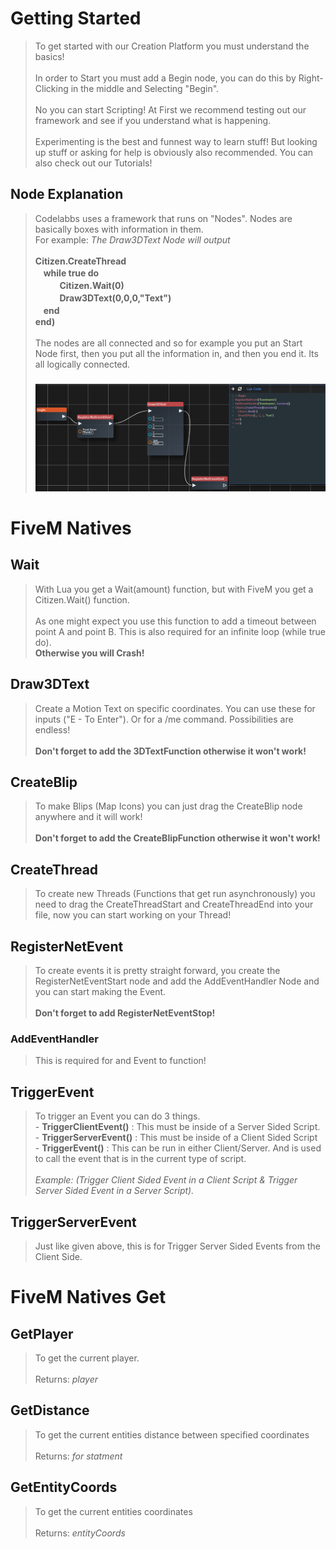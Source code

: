 # Getting Started

> To get started with our Creation Platform you must understand the basics!
> <br><br>In order to Start you must add a Begin node, you can do this by Right-Clicking in the middle and Selecting "Begin".
> <br><br>No you can start Scripting! At First we recommend testing out our framework and see if you understand what is happening.<br><br> Experimenting is the best and funnest way to learn stuff! But looking up stuff or asking for help is obviously also recommended. You can also check out our Tutorials!

## Node Explanation

> Codelabbs uses a framework that runs on "Nodes". Nodes are basically boxes with information in them. <br>For example: <i>The Draw3DText Node will output</i> <br><br><b>Citizen.CreateThread<br>ㅤwhile true do<br>ㅤㅤㅤCitizen.Wait(0)<br>ㅤㅤㅤDraw3DText(0,0,0,"Text")<br>ㅤend<br>end)</b><br><br>The nodes are all connected and so for example you put an Start Node first, then you put all the information in, and then you end it. Its all logically connected. <img src="image.png" style="margin-top: 5%;">

# FiveM Natives

## Wait

> With Lua you get a Wait(amount) function, but with FiveM you get a Citizen.Wait() function.
> <br><br>As one might expect you use this function to add a timeout between point A and point B. This is also required for an infinite loop (while true do).<br><b>Otherwise you will Crash!</b>

## Draw3DText

> Create a Motion Text on specific coordinates. You can use these for inputs ("E - To Enter"). Or for a /me command. Possibilities are endless!<br><br><b>Don't forget to add the 3DTextFunction otherwise it won't work!</b>

## CreateBlip

> To make Blips (Map Icons) you can just drag the CreateBlip node anywhere and it will work!<br><br><b>Don't forget to add the CreateBlipFunction otherwise it won't work!</b>

## CreateThread

> To create new Threads (Functions that get run asynchronously) you need to drag the CreateThreadStart and CreateThreadEnd into your file, now you can start working on your Thread!

## RegisterNetEvent

> To create events it is pretty straight forward, you create the RegisterNetEventStart node and add the AddEventHandler Node and you can start making the Event. <br><br><b>Don't forget to add RegisterNetEventStop!</b>

### AddEventHandler

> This is required for and Event to function!

## TriggerEvent

> To trigger an Event you can do 3 things.<br>- <b>TriggerClientEvent()</b> : This must be inside of a Server Sided Script.<br>- <b>TriggerServerEvent()</b> : This must be inside of a Client Sided Script<br>- <b>TriggerEvent()</b> : This can be run in either Client/Server. And is used to call the event that is in the current type of script.<br><br> <i>Example: (Trigger Client Sided Event in a Client Script & Trigger Server Sided Event in a Server Script).</i>

## TriggerServerEvent

> Just like given above, this is for Trigger Server Sided Events from the Client Side.

# FiveM Natives Get

## GetPlayer

> To get the current player.<br><br>Returns: <i>player</i>

## GetDistance

> To get the current entities distance between specified coordinates<br><br>Returns: <i>for statment</i>

## GetEntityCoords

> To get the current entities coordinates<br><br>Returns: <i>entityCoords</i>
